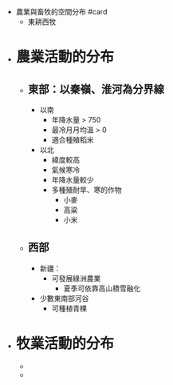 - 農業與畜牧的空間分布 #card
	- 東耕西牧
- # 農業活動的分布
	- ## 東部：以秦嶺、淮河為分界線
		- 以南
			- 年降水量 > 750
			- 最冷月月均溫 > 0
			- 適合種殖稻米
		- 以北
			- 緯度較高
			- 氣候寒冷
			- 年降水量較少
			- 多種殖耐旱、寒的作物
				- 小麥
				- 高粱
				- 小米
	- ## 西部
		- 新疆：
			- 可發展綠洲農業
				- 夏季可依靠高山積雪融化
		- 少數東南部河谷
			- 可種植青稞
- # 牧業活動的分布
	-
	-